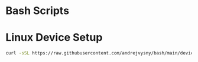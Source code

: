 # Bash Scripts


# Linux Device Setup 


```bash
curl -sSL https://raw.githubusercontent.com/andrejvysny/bash/main/device-setup/setup.sh | sh
```